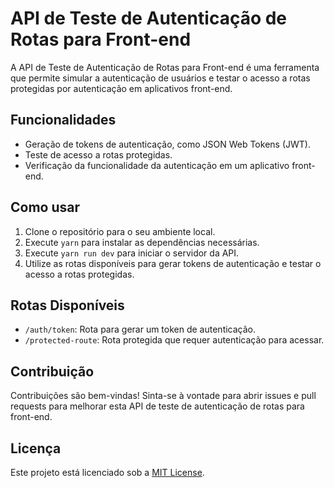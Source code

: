 # API de Teste de Autenticação de Rotas para Front-end

A API de Teste de Autenticação de Rotas para Front-end é uma ferramenta que permite simular a autenticação de usuários e testar o acesso a rotas protegidas por autenticação em aplicativos front-end.

## Funcionalidades

- Geração de tokens de autenticação, como JSON Web Tokens (JWT).
- Teste de acesso a rotas protegidas.
- Verificação da funcionalidade da autenticação em um aplicativo front-end.

## Como usar

1. Clone o repositório para o seu ambiente local.
2. Execute `yarn` para instalar as dependências necessárias.
3. Execute `yarn run dev` para iniciar o servidor da API.
4. Utilize as rotas disponíveis para gerar tokens de autenticação e testar o acesso a rotas protegidas.

## Rotas Disponíveis

- `/auth/token`: Rota para gerar um token de autenticação.
- `/protected-route`: Rota protegida que requer autenticação para acessar.

## Contribuição

Contribuições são bem-vindas! Sinta-se à vontade para abrir issues e pull requests para melhorar esta API de teste de autenticação de rotas para front-end.

## Licença

Este projeto está licenciado sob a [MIT License](https://opensource.org/licenses/MIT).
